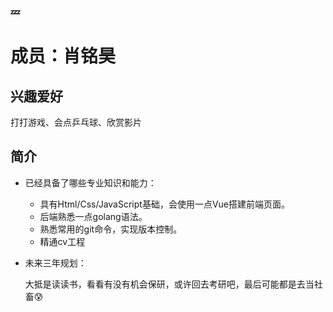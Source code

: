 ### :zzz:

# 成员：肖铭昊

## 兴趣爱好

打打游戏、会点乒乓球、欣赏影片

## 简介

- 已经具备了哪些专业知识和能力：

  - 具有Html/Css/JavaScript基础，会使用一点Vue搭建前端页面。
  - 后端熟悉一点golang语法。
  - 熟悉常用的git命令，实现版本控制。
  - 精通cv工程

- 未来三年规划：

  大抵是读读书，看看有没有机会保研，或许回去考研吧，最后可能都是去当社畜:cold_sweat: